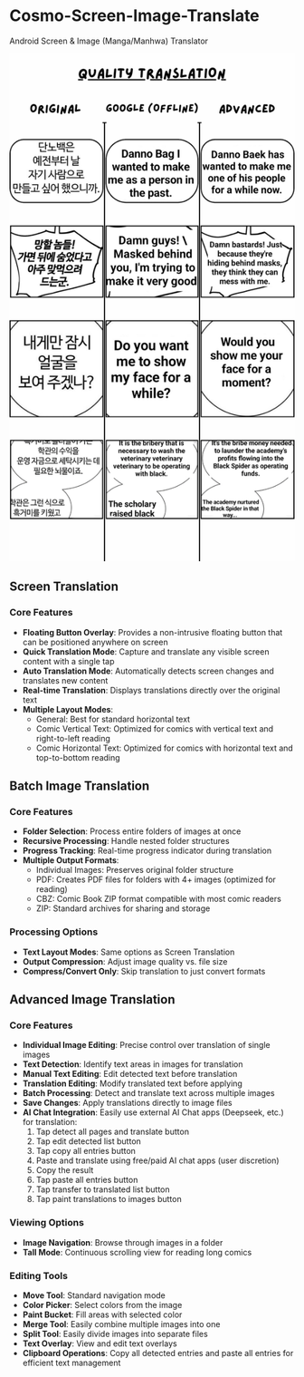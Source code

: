 # Cosmo-Screen-Image-Translate
Android Screen &amp; Image (Manga/Manhwa) Translator

<img src="Translation Quality Comparison.png" alt="Translation Quality Comparison">

## Screen Translation

### Core Features
- **Floating Button Overlay**: Provides a non-intrusive floating button that can be positioned anywhere on screen
- **Quick Translation Mode**: Capture and translate any visible screen content with a single tap
- **Auto Translation Mode**: Automatically detects screen changes and translates new content
- **Real-time Translation**: Displays translations directly over the original text
- **Multiple Layout Modes**:
  - General: Best for standard horizontal text
  - Comic Vertical Text: Optimized for comics with vertical text and right-to-left reading
  - Comic Horizontal Text: Optimized for comics with horizontal text and top-to-bottom reading

## Batch Image Translation

### Core Features
- **Folder Selection**: Process entire folders of images at once
- **Recursive Processing**: Handle nested folder structures
- **Progress Tracking**: Real-time progress indicator during translation
- **Multiple Output Formats**:
  - Individual Images: Preserves original folder structure
  - PDF: Creates PDF files for folders with 4+ images (optimized for reading)
  - CBZ: Comic Book ZIP format compatible with most comic readers
  - ZIP: Standard archives for sharing and storage

### Processing Options
- **Text Layout Modes**: Same options as Screen Translation
- **Output Compression**: Adjust image quality vs. file size
- **Compress/Convert Only**: Skip translation to just convert formats

## Advanced Image Translation

### Core Features
- **Individual Image Editing**: Precise control over translation of single images
- **Text Detection**: Identify text areas in images for translation
- **Manual Text Editing**: Edit detected text before translation
- **Translation Editing**: Modify translated text before applying
- **Batch Processing**: Detect and translate text across multiple images
- **Save Changes**: Apply translations directly to image files
- **AI Chat Integration**: Easily use external AI Chat apps (Deepseek, etc.) for translation:
  1. Tap detect all pages and translate button
  2. Tap edit detected list button
  3. Tap copy all entries button
  4. Paste and translate using free/paid AI chat apps (user discretion)
  5. Copy the result
  6. Tap paste all entries button
  7. Tap transfer to translated list button
  8. Tap paint translations to images button

### Viewing Options
- **Image Navigation**: Browse through images in a folder
- **Tall Mode**: Continuous scrolling view for reading long comics

### Editing Tools
- **Move Tool**: Standard navigation mode
- **Color Picker**: Select colors from the image
- **Paint Bucket**: Fill areas with selected color
- **Merge Tool**: Easily combine multiple images into one
- **Split Tool**: Easily divide images into separate files
- **Text Overlay**: View and edit text overlays
- **Clipboard Operations**: Copy all detected entries and paste all entries for efficient text management
